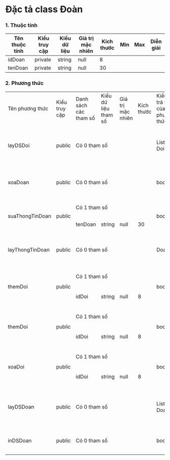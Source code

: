 # Đặc tả class Đoàn

### 1. Thuộc tính
| Tên thuộc tính | Kiểu truy cập | Kiểu dữ liệu | Giá trị mặc nhiên | Kích thước| Min | Max | Diễn giải |
|---|---|---|---|---|---|---|---|
| idDoan | private | string | null | 8|  |  |   |
| tenDoan | private | string | null | 30|  |  |   |

### 2. Phương thức

<table>
    <tr>
        <td>Tên phương thức</td>
        <td>Kiểu truy cập</td>
        <td>Danh sách các tham số</td>
        <td>Kiểu dữ liệu tham số</td>
        <td>Giá trị mặc nhiên</td>
        <td>Kích thước</td>
        <td>Kiểu trả về của phương thức</td>
        <td>Diễn giải</td>
    </tr>
    <!-- -----------------------------layDSDoi------------------- -->
    <tr>
      <td>layDSDoi</td>
      <td>public</td>
      <td colspan="4">Có 0 tham số</td>
      <td>List < Doi ></td>
      <td>Lấy danh sách đội trong Đoàn</td>
    </tr>
    <!-- -----------------------------xoaDoan------------------- -->
     <tr>
      <td>xoaDoan</td>
      <td>public</td>
      <td colspan="4">Có 0 tham số</td>
      <td>bool</td>
      <td>Xóa 1 đoàn thi đấu</td>
    </tr>
    <!-- -----------------------------suaThongTinDoan------------------- -->
     <tr>
      <td rowspan="2">suaThongTinDoan</td>
      <td rowspan="2">public</td>
      <td colspan="4">Có 1 tham số</td>
      <td rowspan="2">bool</td>
      <td rowspan="2">Sửa thông tin của 1 đoàn</td>
    </tr>
    <tr>
      <td>tenDoan</td>
      <td>string</td>
      <td>null</td>
      <td>30</td>
    </tr>
    <!-- --------xemThongTinDoan-------------- -->
    <tr>
      <td>layThongTinDoan</td>
      <td>public</td>
      <td colspan="4">Có 0 tham số</td>
      <td>Doan</td>
      <td>Lấy thông tin của 1 đoàn</td>
    </tr>
    <!-- -----------------------------themDoi------------------- -->
    <tr>
      <td rowspan="2">themDoi</td>
      <td rowspan="2">public</td>
      <td colspan="4">Có 1 tham số</td>
      <td rowspan="2">bool</td>
      <td rowspan="2">Thêm 1 đội thi đấu vào đoàn</td>
    </tr>
    <tr>
      <td>idDoi</td>
      <td>string</td>
      <td>null</td>
      <td>8</td>
    </tr>
    <!-- -----------------------------themDoi------------------- -->
    <tr>
      <td rowspan="2">themDoi</td>
      <td rowspan="2">public</td>
      <td colspan="4">Có 1 tham số</td>
      <td rowspan="2">bool</td>
      <td rowspan="2">Thêm 1 đội thi đấu vào đoàn</td>
    </tr>
    <tr>
      <td>idDoi</td>
      <td>string</td>
      <td>null</td>
      <td>8</td>
    </tr>
    <!-- -----------------------------xoaDoi------------------- -->
     <tr>
      <td rowspan="2">xoaDoi</td>
      <td rowspan="2">public</td>
      <td colspan="4">Có 1 tham số</td>
      <td rowspan="2">bool</td>
      <td rowspan="2">Xóa 1 đội thi đấu khỏi đoàn</td>
    </tr>
    <tr>
      <td>idDoi</td>
      <td>string</td>
      <td>null</td>
      <td>8</td>
    </tr>
    <!-- --------layDSDoan-------------- -->
    <tr>
      <td>layDSDoan</td>
      <td>public</td>
      <td colspan="4">Có 0 tham số</td>
      <td>List < Doan ></td>
      <td>Lấy danh sách tất cả các đoàn</td>
    </tr>
    <!-- ---------------------inDSDoan--------------- -->
    <tr>
      <td>inDSDoan</td>
      <td>public</td>
      <td colspan="4">Có 0 tham số</td>
      <td>bool</td>
      <td>In danh sách đoàn</td>
    </tr>
</table>
  